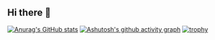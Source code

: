 ## Hi there 👋                    
[![Anurag's GitHub stats](https://github-readme-stats.vercel.app/api?username=mulgerehircum)](https://github.com/anuraghazra/github-readme-stats)
[![Ashutosh's github activity graph](https://github-readme-activity-graph.vercel.app/graph?username=mulgerehircum)](https://github.com/ashutosh00710/github-readme-activity-graph)
[![trophy](https://github-profile-trophy.vercel.app/?username=mulgerehircum&theme=darkhub)](https://github.com/ryo-ma/github-profile-trophy)

<!--
**mulgerehircum/mulgerehircum** is a ✨ _special_ ✨ repository because its `README.md` (this file) appears on your GitHub profile.

Here are some ideas to get you started:

- 🔭 I’m currently working on ...
- 🌱 I’m currently learning ...
- 👯 I’m looking to collaborate on ...
- 🤔 I’m looking for help with ...
- 💬 Ask me about ...
- 📫 How to reach me: ...
- 😄 Pronouns: ...
- ⚡ Fun fact: ...
-->

